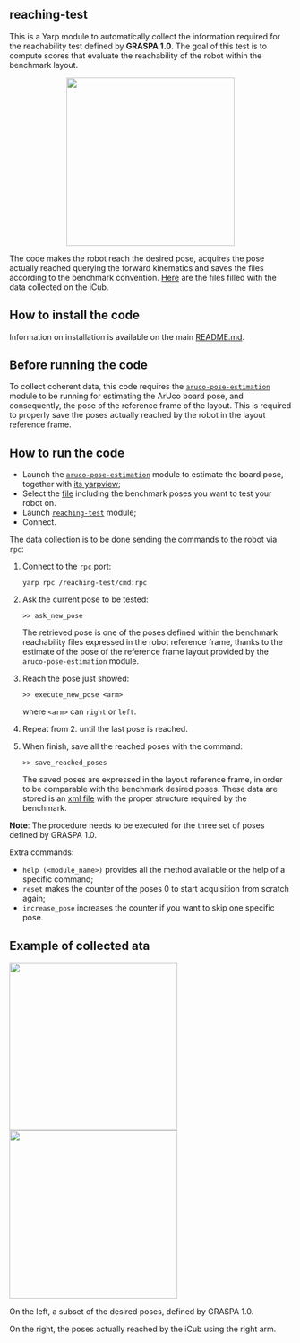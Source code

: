## reaching-test
This is a Yarp module to automatically collect the information required for the reachability test defined by **GRASPA 1.0**.
The goal of this test is to compute scores that evaluate the reachability of the robot within the benchmark layout.

<p align="center">
<img src="https://github.com/robotology-playground/RAL-benchmark-test/blob/master/misc/icub-reach.jpg" width=300>
</p>

The code makes the robot reach the desired pose, acquires the pose actually reached querying the forward kinematics and saves the files
according to the benchmark convention.
[Here](https://github.com/robotology-playground/RAL-benchmark-test/tree/master/experiment_data/right_arm/reaching_test) are 
the files filled with the data collected on the iCub.


## How to install the code
Information on installation is available on the main [README.md](https://github.com/robotology-playground/RAL-benchmark-test#how-to-compile-the-code).

## Before running the code
To collect coherent data, this code requires the [`aruco-pose-estimation`](https://github.com/robotology-playground/RAL-benchmark-test/tree/master/src/aruco-pose-estimation) module to be running for estimating the ArUco board pose, and consequently,
the pose of the reference frame of the layout.
This is required to properly save the poses actually reached by the robot in the layout reference frame.

## How to run the code
 - Launch the [`aruco-pose-estimation`](https://github.com/robotology-playground/RAL-benchmark-test/blob/master/app/data_collection.xml.template#L4) module to estimate the board pose, together with [its yarpview](https://github.com/robotology-playground/RAL-benchmark-test/blob/master/app/data_collection.xml.template#L40);
 - Select the [file](https://github.com/robotology-playground/RAL-benchmark-test/blob/master/src/reaching-test/conf/config.ini#L1)
    including the benchmark poses you want to test your robot on.
 - Launch [`reaching-test`](https://github.com/robotology-playground/RAL-benchmark-test/blob/master/app/data_collection.xml.template#L14) module;
 - Connect.

The data collection is to be done sending the commands to the robot via `rpc`:

1. Connect to the `rpc` port:
   ```
   yarp rpc /reaching-test/cmd:rpc
   ```

2. Ask the current pose to be tested:
   ```
   >> ask_new_pose
   ```
   The retrieved pose is one of the poses defined within the benchmark reachability files 
   expressed in the robot reference frame, thanks to the estimate of the pose of the reference frame layout provided by the `aruco-pose-estimation` module.
  

3. Reach the pose just showed:
   ```
   >> execute_new_pose <arm>
   ```
   where `<arm>` can `right` or `left`.
4. Repeat from 2. until the last pose is reached.
5. When finish, save all the reached poses with the command:
   ```
   >> save_reached_poses
   ```
   The saved poses are expressed in the layout reference frame, in order to be comparable with the benchmark desired poses.
   These data are stored is an [xml file](https://github.com/robotology-playground/RAL-benchmark-test/blob/master/src/reaching-test/conf/config.ini#L4) with the proper structure required by the benchmark.

**Note**: The procedure needs to be executed for the three set of poses defined by GRASPA 1.0.

Extra commands:
- `help (<module_name>)` provides all the method available or the help of a specific command;
- `reset` makes the counter of the poses 0 to start acquisition from scratch again;
- `increase_pose` increases the counter if you want to skip one specific pose.
 

## Example of collected ata 

<img src="https://user-images.githubusercontent.com/9597070/62217821-a6291300-b3ab-11e9-97e4-01e1b27e07e1.png" width=300> <img src="https://user-images.githubusercontent.com/9597070/62217786-93aed980-b3ab-11e9-91de-ee7f393722d6.png" width=300>

On the left, a subset of the desired poses, defined by GRASPA 1.0. 

On the right, the poses actually reached by the iCub using the right arm.
